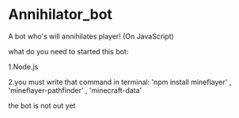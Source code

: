 # Annihilator_bot
A bot who's will annihilates player!  (On JavaScript)

what do you need to started this bot:

1.Node.js

2.you must write that command in terminal: 'npm install mineflayer' , 'mineflayer-pathfinder' , 'minecraft-data'



the bot is not out yet